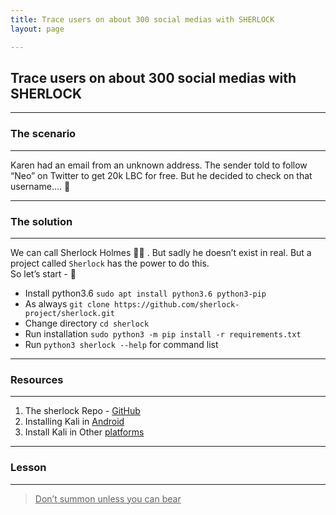 ```yaml
---
title: Trace users on about 300 social medias with SHERLOCK
layout: page

---
```

## Trace users on about 300 social medias with SHERLOCK

---
### The scenario

---

Karen had an email from an unknown address. The sender told to follow “Neo” on Twitter to get 20k LBC for free. But he decided to check on that username.... 🧐

---
### The solution

---
We can call Sherlock Holmes 🕵️‍♀️ . But sadly he doesn’t exist in real. But a project called `Sherlock` has the power to do this. <br>
So let’s start - 🥳 <br>
- Install python3.6 `sudo apt install python3.6 python3-pip`
- As always `git clone https://github.com/sherlock-project/sherlock.git` 
- Change directory `cd sherlock` 
- Run installation `sudo python3 -m pip install -r requirements.txt`
- Run `python3 sherlock --help` for command list

---
### Resources 

---
1. The sherlock Repo - [GitHub](https://github.com/sherlock-project/sherlock)
2. Installing Kali in [Android](https://lbry.tv/@Enilog:f/Turn-your-Android-into-a-hacking-device-without-Root:8)
3. Install Kali in Other [platforms](https://lbry.tv/@Enilog:f/Setting-Up-Hacking-Environment-easily:b)

---
### Lesson

---
> <u>Don’t summon unless you can bear</u>